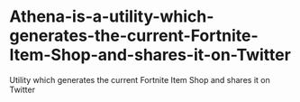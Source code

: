 # Athena-is-a-utility-which-generates-the-current-Fortnite-Item-Shop-and-shares-it-on-Twitter
Utility which generates the current Fortnite Item Shop and shares it on Twitter

